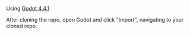 Using [Godot 4.4.1](https://godotengine.org/download/archive/)

After cloning the repo, open Godot and click "Import", navigating to your cloned repo.
